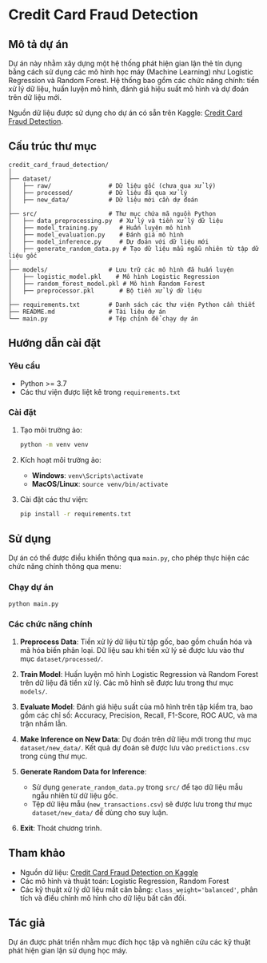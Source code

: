 # Credit Card Fraud Detection

## Mô tả dự án
Dự án này nhằm xây dựng một hệ thống phát hiện gian lận thẻ tín dụng bằng cách sử dụng các mô hình học máy (Machine Learning) như Logistic Regression và Random Forest. Hệ thống bao gồm các chức năng chính: tiền xử lý dữ liệu, huấn luyện mô hình, đánh giá hiệu suất mô hình và dự đoán trên dữ liệu mới.

Nguồn dữ liệu được sử dụng cho dự án có sẵn trên Kaggle: [Credit Card Fraud Detection](https://www.kaggle.com/datasets/mlg-ulb/creditcardfraud).

## Cấu trúc thư mục

```plaintext
credit_card_fraud_detection/
│
├── dataset/
│   ├── raw/                # Dữ liệu gốc (chưa qua xử lý)
│   ├── processed/          # Dữ liệu đã qua xử lý
│   ├── new_data/           # Dữ liệu mới cần dự đoán
│
├── src/                    # Thư mục chứa mã nguồn Python
│   ├── data_preprocessing.py  # Xử lý và tiền xử lý dữ liệu
│   ├── model_training.py      # Huấn luyện mô hình
│   ├── model_evaluation.py    # Đánh giá mô hình
│   ├── model_inference.py     # Dự đoán với dữ liệu mới
│   ├── generate_random_data.py # Tạo dữ liệu mẫu ngẫu nhiên từ tập dữ liệu gốc
│
├── models/                 # Lưu trữ các mô hình đã huấn luyện
│   ├── logistic_model.pkl    # Mô hình Logistic Regression
│   ├── random_forest_model.pkl # Mô hình Random Forest
│   ├── preprocessor.pkl       # Bộ tiền xử lý dữ liệu
│
├── requirements.txt        # Danh sách các thư viện Python cần thiết
├── README.md               # Tài liệu dự án
└── main.py                 # Tệp chính để chạy dự án
```

## Hướng dẫn cài đặt

### Yêu cầu
- Python >= 3.7
- Các thư viện được liệt kê trong `requirements.txt`

### Cài đặt
1. Tạo môi trường ảo:
   ```bash
   python -m venv venv
   ```
2. Kích hoạt môi trường ảo:
   - **Windows**: `venv\Scripts\activate`
   - **MacOS/Linux**: `source venv/bin/activate`

3. Cài đặt các thư viện:
   ```bash
   pip install -r requirements.txt
   ```

## Sử dụng
Dự án có thể được điều khiển thông qua `main.py`, cho phép thực hiện các chức năng chính thông qua menu:

### Chạy dự án
```bash
python main.py
```

### Các chức năng chính
1. **Preprocess Data**: Tiền xử lý dữ liệu từ tập gốc, bao gồm chuẩn hóa và mã hóa biến phân loại. Dữ liệu sau khi tiền xử lý sẽ được lưu vào thư mục `dataset/processed/`.

2. **Train Model**: Huấn luyện mô hình Logistic Regression và Random Forest trên dữ liệu đã tiền xử lý. Các mô hình sẽ được lưu trong thư mục `models/`.

3. **Evaluate Model**: Đánh giá hiệu suất của mô hình trên tập kiểm tra, bao gồm các chỉ số: Accuracy, Precision, Recall, F1-Score, ROC AUC, và ma trận nhầm lẫn.

4. **Make Inference on New Data**: Dự đoán trên dữ liệu mới trong thư mục `dataset/new_data/`. Kết quả dự đoán sẽ được lưu vào `predictions.csv` trong cùng thư mục.

5. **Generate Random Data for Inference**: 
   - Sử dụng `generate_random_data.py` trong `src/` để tạo dữ liệu mẫu ngẫu nhiên từ dữ liệu gốc.
   - Tệp dữ liệu mẫu (`new_transactions.csv`) sẽ được lưu trong thư mục `dataset/new_data/` để dùng cho suy luận.

6. **Exit**: Thoát chương trình.

## Tham khảo
- Nguồn dữ liệu: [Credit Card Fraud Detection on Kaggle](https://www.kaggle.com/datasets/mlg-ulb/creditcardfraud)
- Các mô hình và thuật toán: Logistic Regression, Random Forest
- Các kỹ thuật xử lý dữ liệu mất cân bằng: `class_weight='balanced'`, phân tích và điều chỉnh mô hình cho dữ liệu bất cân đối.

## Tác giả
Dự án được phát triển nhằm mục đích học tập và nghiên cứu các kỹ thuật phát hiện gian lận sử dụng học máy.